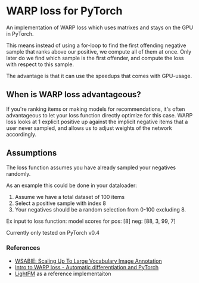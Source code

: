 # WARP loss for PyTorch

An implementation of WARP loss which uses matrixes and stays on the GPU in PyTorch.

This means instead of using a for-loop to find the first offending negative sample that ranks above our positive,
we compute all of them at once. Only later do we find which sample is the first offender, and compute the loss with
respect to this sample.

The advantage is that it can use the speedups that comes with GPU-usage. 

## When is WARP loss advantageous?
If you're ranking items or making models for recommendations, it's often advantageous to let your loss function directly
optimize for this case. WARP loss looks at 1 explicit positive up against the implicit negative items that a user never sampled,
and allows us to adjust weights of the network accordingly.

## Assumptions
The loss function assumes you have already sampled your negatives randomly.

As an example this could be done in your dataloader:

1. Assume we have a total dataset of 100 items
2. Select a positive sample with index 8
2. Your negatives should be a random selection from 0-100 excluding 8.

Ex input to loss function: model scores for pos: [8] neg: [88, 3, 99, 7]

Currently only tested on PyTorch v0.4

### References
* [WSABIE: Scaling Up To Large Vocabulary Image Annotation](https://static.googleusercontent.com/media/research.google.com/en//pubs/archive/37180.pdf)
* [Intro to WARP loss - Automatic differentiation and PyTorch](https://medium.com/@gabrieltseng/intro-to-warp-loss-automatic-differentiation-and-pytorch-b6aa5083187a)
* [LightFM](https://github.com/lyst/lightfm) as a reference implementaiton
